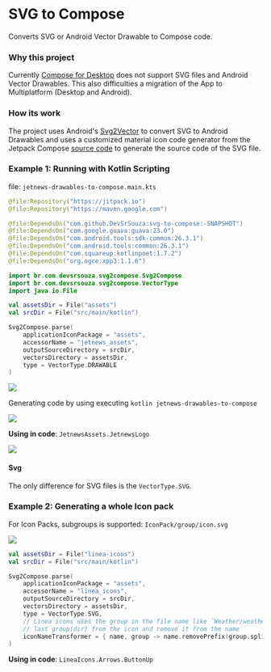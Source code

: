 # SVG to Compose

Converts SVG or Android Vector Drawable to Compose code.

### Why this project

Currently [Compose for Desktop](https://www.jetbrains.com/lp/compose/) does not support SVG files and Android Vector Drawables. This also difficulties a migration of the App to Multiplatform (Desktop and Android).

### How its work

The project uses Android's [Svg2Vector](https://android.googlesource.com/platform/tools/base/+/master/sdk-common/src/main/java/com/android/ide/common/vectordrawable/Svg2Vector.java) to convert SVG to Android Drawables and uses a customized material icon code generator from the Jetpack Compose [source code](https://cs.android.com/androidx/platform/frameworks/support/+/androidx-master-dev:compose/material/material/icons/generator/) to generate the source code of the SVG file.

### Example 1: Running with Kotlin Scripting

file: `jetnews-drawables-to-compose.main.kts`

```kotlin
@file:Repository("https://jitpack.io")
@file:Repository("https://maven.google.com")

@file:DependsOn("com.github.DevSrSouza:svg-to-compose:-SNAPSHOT")
@file:DependsOn("com.google.guava:guava:23.0")
@file:DependsOn("com.android.tools:sdk-common:26.3.1")
@file:DependsOn("com.android.tools:common:26.3.1")
@file:DependsOn("com.squareup:kotlinpoet:1.7.2")
@file:DependsOn("org.ogce:xpp3:1.1.6")

import br.com.devsrsouza.svg2compose.Svg2Compose
import br.com.devsrsouza.svg2compose.VectorType
import java.io.File

val assetsDir = File("assets")
val srcDir = File("src/main/kotlin")

Svg2Compose.parse(
    applicationIconPackage = "assets",
    accessorName = "jetnews_assets",
    outputSourceDirectory = srcDir,
    vectorsDirectory = assetsDir,
    type = VectorType.DRAWABLE
)
```

![](https://i.imgur.com/f7txCag.png)

Generating code by using executing `kotlin jetnews-drawables-to-compose`

![](https://i.imgur.com/5UTmT70.png)

**Using in code**: `JetnewsAssets.JetnewsLogo`

![](https://i.imgur.com/YAriDvV.png)

#### Svg

The only difference for SVG files is the `VectorType.SVG`.

### Example 2: Generating a whole Icon pack

For Icon Packs, subgroups is supported: `IconPack/group/icon.svg`

![](https://i.imgur.com/cunhmxl.png)

```kotlin
val assetsDir = File("linea-icons")
val srcDir = File("src/main/kotlin")

Svg2Compose.parse(
    applicationIconPackage = "assets",
    accessorName = "linea_icons",
    outputSourceDirectory = srcDir,
    vectorsDirectory = assetsDir,
    type = VectorType.SVG,
    // Linea icons uses the group in the file name like `Weather/weather_icon.svg`, so we can get the
    // last group(dir) from the icon and remove it from the name
    iconNameTransformer = { name, group -> name.removePrefix(group.split("/").last()) }
)
```

**Using in code**: `LineaIcons.Arrows.ButtonUp`